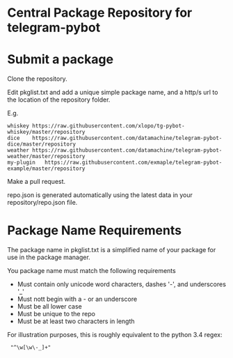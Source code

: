 # Central Package Repository for telegram-pybot

# Submit a package

Clone the repository.

Edit pkglist.txt and add a unique simple package name, and a http/s url to the location of the repository folder.

E.g.
```
whiskey https://raw.githubusercontent.com/xlopo/tg-pybot-whiskey/master/repository
dice    https://raw.githubusercontent.com/datamachine/telegram-pybot-dice/master/repository
weather https://raw.githubusercontent.com/datamachine/telegram-pybot-weather/master/repository
my-plugin	https://raw.githubusercontent.com/exmaple/telegram-pybot-example/master/repository
```

Make a pull request.

repo.json is generated automatically using the latest data in your repository/repo.json file.
 
# Package Name Requirements

The package name in pkglist.txt is a simplified name of your package for use in the package manager.

You package name must match the following requirements

* Must contain only unicode word characters, dashes '-', and underscores '_'
* Must nott begin with a - or an underscore
* Must be all lower case
* Must be unique to the repo
* Must be at least two characters in length

For illustration purposes, this is roughly equivalent to the python 3.4 regex:

```
 "^\w[\w\-_]+"
```

